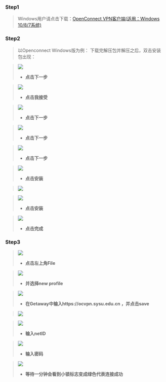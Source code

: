 ### Step1
> Windows用户请点击下载：[OpenConnect VPN客户端(适用：Windows 10/8/7系统)](http://inc.sysu.edu.cn/sites/inc.sysu.edu.cn/files/upload/download/openconnect-gui-1.5.1-win.zip)

### Step2
> 以Openconnect Windows版为例：
> 下载完解压包并解压之后，双击安装包出现：

> ![](1.png)
> * **点击下一步**

> ![](2.png)
> * **点击我接受**

> ![](3.png)
> * **点击下一步**


> ![](4.png)
> * **点击下一步**

> ![](5.png)
> * **点击下一步**

> ![](6.png)
> * **点击安装**

> ![](7.png)

> ![](8.png)
> * **点击安装**

> ![](9.png)
> * **点击完成**


### Step3
> ![](10.png)
> * **点击左上角File**

> ![](11.png)
> * **并选择new profile**

> ![](12.png)
> * **在Getaway中输入https://ocvpn.sysu.edu.cn ，并点击save**

> ![](13.PNG)

> ![](14.PNG)
> * **输入netID**

> ![](15.PNG)
> * **输入密码**

> ![](16.PNG)
> * **等待一分钟会看到小锁标志变成绿色代表连接成功**

